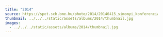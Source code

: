 ```yaml
---
title: "2014"
source: https://spot.sch.bme.hu/photo/2014/20140415_simonyi_konferencia
thumbnail: ../../../static/assets/albums/2014/thumbnail.jpg
images:
  - ../../../static/assets/albums/2014/thumbnail.jpg
---
```

